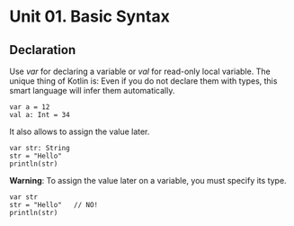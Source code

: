 # Unit 01. Basic Syntax
## Declaration
Use *var* for declaring a variable or *val* for read-only local variable.
The unique thing of Kotlin is: Even if you do not declare them with types, this smart language will infer them automatically.

    var a = 12
    val a: Int = 34
    
It also allows to assign the value later.

    var str: String
    str = "Hello"
    println(str)

**Warning**: To assign the value later on a variable, you must specify its type.

    var str
    str = "Hello"   // NO!
    println(str)

